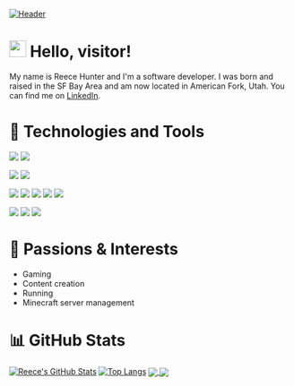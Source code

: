 [![Header](https://i.imgur.com/OhEte8A.png<OWNER>/<OWNER>/readme_header.png "Header")](https://github.com/reecehunter)

# <img src="https://raw.githubusercontent.com/MartinHeinz/MartinHeinz/master/wave.gif" width="30px" height="30px" /> Hello, visitor!
My name is Reece Hunter and I'm a software developer. I was born and raised in the SF Bay Area and am now located in American Fork, Utah. You can find me on <a href="https://linkedin.com/in/reecehunt3r" target="_blank" rel="noreferrer">LinkedIn</a>.

# 🔧 Technologies and Tools
![](https://img.shields.io/badge/OS-Windows-4285F4?style=flat&logo=data:image/svg%2bxml;base64,<BASE64_DATA>)
![](https://img.shields.io/badge/OS-OSX-4285F4?style=flat&logo=data:image/svg%2bxml;base64,<BASE64_DATA>)

![](https://img.shields.io/badge/Editor-VS_Code-4285F4?style=flat&logo=data:image/svg%2bxml;base64,<BASE64_DATA>)
![](https://img.shields.io/badge/Editor-IntelliJ_IDEA-4285F4?style=flat&logo=data:image/svg%2bxml;base64,<BASE64_DATA>)

![](https://img.shields.io/badge/Code-JavaScript-4285F4?style=flat&logo=data:image/svg%2bxml;base64,<BASE64_DATA>)
![](https://img.shields.io/badge/Code-HTML-4285F4?style=flat&logo=data:image/svg%2bxml;base64,<BASE64_DATA>)
![](https://img.shields.io/badge/Code-CSS-4285F4?style=flat&logo=data:image/svg%2bxml;base64,<BASE64_DATA>)
![](https://img.shields.io/badge/Code-Python-4285F4?style=flat&logo=data:image/svg%2bxml;base64,<BASE64_DATA>)
![](https://img.shields.io/badge/Code-Java-4285F4?style=flat&logo=data:image/svg%2bxml;base64,<BASE64_DATA>)

![](https://img.shields.io/badge/Framework-React-4285F4?style=flat&logo=data:image/svg%2bxml;base64,<BASE64_DATA>)
![](https://img.shields.io/badge/Framework-Express-4285F4?style=flat&logo=data:image/svg%2bxml;base64,<BASE64_DATA>)
![](https://img.shields.io/badge/Framework-Flask-4285F4?style=flat&logo=data:image/svg%2bxml;base64,<BASE64_DATA>)

# 👀 Passions & Interests
- Gaming
- Content creation
- Running
- Minecraft server management

# 📊 GitHub Stats
[![Reece's GitHub Stats](https://github-readme-stats.vercel.app/api?username=reecehunter&hide=issues&count_private=true&show_icons=true)](https://github.com/reecehunter) [![Top Langs](https://github-readme-stats.vercel.app/api/top-langs/?username=reecehunter&hide=solidity&layout=compact)](https://github.com/reecehunter)
<a href="https://github.com/reecehunter/youtube">
  <img align="center" src="https://github-readme-stats.vercel.app/api/pin/?username=reecehunter&repo=youtube" />
</a>
<a href="https://github.com/reecehunter/twitter-clone">
  <img align="center" src="https://github-readme-stats.vercel.app/api/pin/?username=reecehunter&repo=twitter-clone" />
</a>
